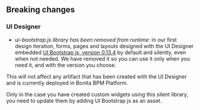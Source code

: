 ## Breaking changes

### UI Designer
- *ui-bootstrap.js library has been removed from runtime*: in our first design iteration, forms, pages and layouts designed with the UI Designer embedded [UI Bootstrap js, version 0.13.4](http://angular-ui.github.io/bootstrap/versioned-docs/0.13.4/) by default and silently, even when not needed. We have removed it so you can use it only when you need it, and with the version you choose. 
 
 This will not affect any artifact that has been created with the UI Designer and is currently deployed in Bonita BPM Platform.
 
 Only in the case you have created custom widgets using this silent library, you need to update them by adding UI Bootstrap js as an asset.

